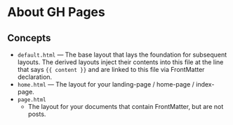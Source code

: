 # About GH Pages

## Concepts

- `default.html`
    — The base layout that lays the foundation for subsequent layouts. The derived layouts inject their contents into this file at the line that says `{{ content }}` and are linked to this file via FrontMatter declaration.
- `home.html`
    — The layout for your landing-page / home-page / index-page.
- `page.html`
  - The layout for your documents that contain FrontMatter, but are not posts.
